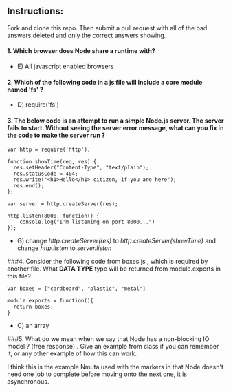 ## Instructions:
Fork and clone this repo.  Then submit a pull request with all of the bad answers deleted and only the correct answers showing.

#### 1.  Which browser does Node share a runtime with?




* E) All javascript enabled browsers



#### 2.  Which of the following code in a js file will include a core module named 'fs' ?   

* D) require('fs')


#### 3.  The below code is an attempt to run a simple Node.js server. The server fails to start. Without seeing the server error message, what can you fix in the code to make the server run ?

```
var http = require('http');

function showTime(req, res) {
  res.setHeader("Content-Type", "text/plain");
  res.statusCode = 404;
  res.write("<h1>Hello</h1> citizen, if you are here");
  res.end();
};

var server = http.createServer(res);

http.listen(8000, function() {
	console.log("I'm listening on port 8000...")
});

```






* G) change *http.createServer(res)* to  *http.createServer(showTime)* and change *http.listen* to *server.listen*


###4. Consider the following code from boxes.js , which is required by another file.  What **DATA TYPE** type will be returned from module.exports in this file?
```
var boxes = ["cardboard", "plastic", "metal"]

module.exports = function(){
  return boxes;
}

```


* C) an array


###5. What do we mean when we say that Node has a non-blocking IO model ?  (free response) . Give an example from class if you can remember it, or any other example of how this can work.


I think this is the example Nmuta used with the markers in that Node doesn't need one job to complete before moving onto the next one, it is asynchronous.
